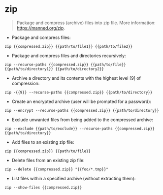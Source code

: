 # zip

> Package and compress (archive) files into zip file.
> More information: <https://manned.org/zip>.

- Package and compress files:

`zip {{compressed.zip}} {{path/to/file1}} {{path/to/file2}}`

- Package and compress files and directories recursively:

`zip --recurse-paths {{compressed.zip}} {{path/to/file}} {{path/to/directory1}} {{path/to/directory2}}`

- Archive a directory and its contents with the highest level [9] of compression:

`zip -{{9}} --recurse-paths {{compressed.zip}} {{path/to/directory}}`

- Create an encrypted archive (user will be prompted for a password):

`zip --encrypt --recurse-paths {{compressed.zip}} {{path/to/directory}}`

- Exclude unwanted files from being added to the compressed archive:

`zip --exclude {{path/to/exclude}} --recurse-paths {{compressed.zip}} {{path/to/directory}}`

- Add files to an existing zip file:

`zip {{compressed.zip}} {{path/to/file}}`

- Delete files from an existing zip file:

`zip --delete {{compressed.zip}} "{{foo/*.tmp}}"`

- List files within a specified archive (without extracting them):

`zip --show-files {{compressed.zip}}`
